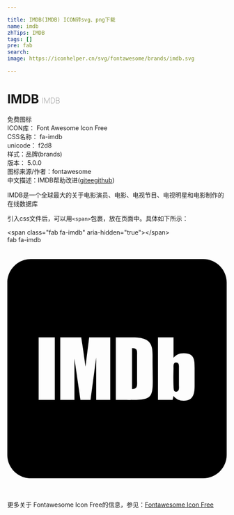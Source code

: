 ```yaml
---

title: IMDB(IMDB) ICON转svg、png下载
name: imdb
zhTips: IMDB
tags: []
pre: fab
search: 
image: https://iconhelper.cn/svg/fontawesome/brands/imdb.svg

---
```


# IMDB  <small style="font-size: 60%;font-weight: 100">IMDB</small>


<div class="detail-page">
<p>
<span><span class="badge-success badge">免费图标</span> </span>
<br/>
<span>
ICON库：
<span class="badge-secondary badge">Font Awesome Icon Free</span> 
</span>
<br/>
<span>
CSS名称：
<span class="badge-secondary badge">fa-imdb</span> 
</span>
<br/>
<span>
unicode：
<span class="badge-secondary badge">f2d8</span> 
<copy-btn content='f2d8' btn-title=""></copy-btn>
<copy-btn :content='String.fromCodePoint(parseInt("f2d8", 16))' btn-title="复制U"></copy-btn>
</span><br/><span>样式：<span class="badge-light badge">品牌(brands)</span></span>
<br/>
<span>
版本：
<span class="badge-secondary badge">5.0.0</span> 
</span>
<br/>
<span>图标来源/作者：<span class="badge-light badge">fontawesome</span></span> 
<br/>
<span class="zh-detail">中文描述：<span class="badge-primary badge">IMDB</span><span class="help-link"><span>帮助改进</span>(<a href="https://gitee.com/liuwave/icon-helper/edit/master/json/fontawesome/brands/imdb.json" target="_blank" rel="noopener noreferrer">gitee</a><a href="https://github.com/liuwave/icon-helper/edit/master/json/fontawesome/brands/imdb.json" target="_blank" rel="noopener noreferrer">github</a></span>)</span><br/>
</p>
</div><div class="description description alert alert-light">IMDB是一个全球最大的关于电影演员、电影、电视节目、电视明星和电影制作的在线数据库</div>
<div class="alert alert-dark">
  <i class="fab fa-imdb fa-xs"></i>
  <i class="fab fa-imdb fa-sm"></i>
  <i class="fab fa-imdb fa-lg"></i>
  <i class="fab fa-imdb fa-2x"></i>
  <i class="fab fa-imdb fa-3x"></i>
  <i class="fab fa-imdb fa-5x"></i>
  <i class="fab fa-imdb fa-7x"></i>
</div>
<div>
  <p>引入css文件后，可以用<code>&lt;span&gt;</code>包裹，放在页面中。具体如下所示：    
  </p>
  <div class="alert alert-primary" style="font-size: 14px">
    &lt;span class="fab fa-imdb" aria-hidden="true"&gt;&lt;/span&gt;
    <copy-btn content='<span class="fab fa-imdb" aria-hidden="true"></span>'></copy-btn>
  </div>
  <div class="alert alert-secondary">
    <i class="fab fa-imdb"
    style="font-size: 24px"
    aria-hidden="true"></i> fab fa-imdb
    <copy-btn content="fab fa-imdb" btn-title="复制图标名称"></copy-btn>
  </div>
</div>
<div id="svg" class="svg-wrap">
<svg xmlns="http://www.w3.org/2000/svg" viewBox="0 0 448 512"><path d="M400 32H48C21.5 32 0 53.5 0 80v352c0 26.5 21.5 48 48 48h352c26.5 0 48-21.5 48-48V80c0-26.5-21.5-48-48-48zM21.3 229.2H21c.1-.1.2-.3.3-.4zM97 319.8H64V192h33zm113.2 0h-28.7v-86.4l-11.6 86.4h-20.6l-12.2-84.5v84.5h-29V192h42.8c3.3 19.8 6 39.9 8.7 59.9l7.6-59.9h43zm11.4 0V192h24.6c17.6 0 44.7-1.6 49 20.9 1.7 7.6 1.4 16.3 1.4 24.4 0 88.5 11.1 82.6-75 82.5zm160.9-29.2c0 15.7-2.4 30.9-22.2 30.9-9 0-15.2-3-20.9-9.8l-1.9 8.1h-29.8V192h31.7v41.7c6-6.5 12-9.2 20.9-9.2 21.4 0 22.2 12.8 22.2 30.1zM265 229.9c0-9.7 1.6-16-10.3-16v83.7c12.2.3 10.3-8.7 10.3-18.4zm85.5 26.1c0-5.4 1.1-12.7-6.2-12.7-6 0-4.9 8.9-4.9 12.7 0 .6-1.1 39.6 1.1 44.7.8 1.6 2.2 2.4 3.8 2.4 7.8 0 6.2-9 6.2-14.4z"/></svg>
</div>
<detail full-name='fa-imdb'></detail>

<Vssue title="关于“IMDB”的评论" />
    
<div><p>更多关于  Fontawesome Icon Free的信息，参见：<a target="_blank" href="https://iconhelper.cn/fontawesome.html">Fontawesome Icon Free</a>
</p></div>

